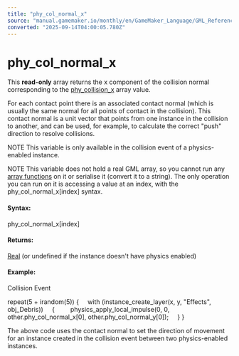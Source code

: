 ```yaml
---
title: "phy_col_normal_x"
source: "manual.gamemaker.io/monthly/en/GameMaker_Language/GML_Reference/Physics/Physics_Variables/phy_col_normal_x.htm"
converted: "2025-09-14T04:00:05.780Z"
---
```


# phy\_col\_normal\_x

This **read-only** array returns the x component of the collision normal corresponding to the [phy\_collision\_x](../../../../../../../GameMaker_Language/GML_Reference/Physics/Physics_Variables/phy_collision_x.md) array value.

For each contact point there is an associated contact normal (which is usually the same normal for all points of contact in the collision). This contact normal is a unit vector that points from one instance in the collision to another, and can be used, for example, to calculate the correct "push" direction to resolve collisions.

NOTE This variable is only available in the collision event of a physics-enabled instance.

NOTE This variable does not hold a real GML array, so you cannot run any [array functions](../../Variable_Functions/Array_Functions.md) on it or serialise it (convert it to a string). The only operation you can run on it is accessing a value at an index, with the phy\_col\_normal\_x\[index\] syntax.

#### Syntax:

phy\_col\_normal\_x\[index\]

#### Returns:

[Real](../../../GML_Overview/Data_Types.md) (or undefined if the instance doesn't have physics enabled)

#### Example:

Collision Event

repeat(5 + irandom(5))
{
    with (instance\_create\_layer(x, y, "Effects", obj\_Debris))
    {
        physics\_apply\_local\_impulse(0, 0, other.phy\_col\_normal\_x\[0\], other.phy\_col\_normal\_y\[0\]);
    }
}

The above code uses the contact normal to set the direction of movement for an instance created in the collision event between two physics-enabled instances.